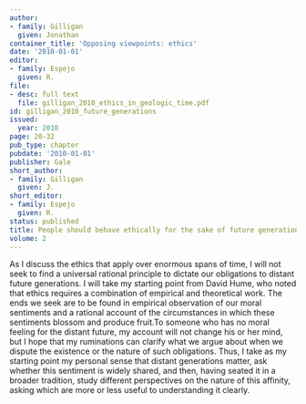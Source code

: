```yaml
---
author:
- family: Gilligan
  given: Jonathan
container_title: 'Opposing viewpoints: ethics'
date: '2010-01-01'
editor:
- family: Espejo
  given: R.
file:
- desc: full text
  file: gilligan_2010_ethics_in_geologic_time.pdf
id: gilligan_2010_future_generations
issued:
  year: 2010
page: 20-32
pub_type: chapter
pubdate: '2010-01-01'
publisher: Gale
short_author:
- family: Gilligan
  given: J.
short_editor:
- family: Espejo
  given: R.
status: published
title: People should behave ethically for the sake of future generations
volume: 2
---
```

As I discuss the ethics that apply over enormous spans of time, I will not seek to find a universal rational principle to dictate our obligations to distant future generations. I will take my starting point from David Hume, who noted that ethics requires a combination of empirical and theoretical work. The ends we seek are to be found in empirical observation of our moral sentiments and a rational account of the circumstances in which these sentiments blossom and produce fruit.To someone who has no moral feeling for the distant future, my account will not change his or her mind, but I hope that my ruminations can clarify what we argue about when we dispute the existence or the nature of such obligations. Thus, I take as my starting point my personal sense that distant generations matter, ask whether this sentiment is widely shared, and then, having seated it in a broader tradition, study different perspectives on the nature of this affinity, asking which are more or less useful to understanding it clearly.
